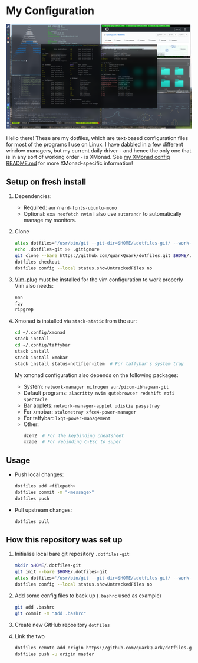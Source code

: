 # My Configuration

![XMonad](/.config/Screenshots/2020-08-23-XMonad.png?raw=true)

Hello there!
These are my dotfiles, which are text-based configuration files for most of the programs
I use on Linux. I have dabbled in a few different window managers, but my current daily
driver - and hence the only one that is in any sort of working order - is XMonad.
See
[my XMonad config README.md](.config/xmonad/src/xmonad.hs)
for more XMonad-specific information!

## Setup on fresh install

1.  Dependencies:

    * Required: `aur/nerd-fonts-ubuntu-mono`
    * Optional: `exa neofetch nvim`
    I also use `autorandr` to automatically manage my monitors.

2.  Clone

    ```bash
    alias dotfiles='/usr/bin/git --git-dir=$HOME/.dotfiles-git/ --work-tree=$HOME'
    echo .dotfiles-git >> .gitignore
    git clone --bare https://github.com/quarkQuark/dotfiles.git $HOME/.dotfiles-git
    dotfiles checkout
    dotfiles config --local status.showUntrackedFiles no
    ```
    
3.  [Vim-plug](https://github.com/junegunn/vim-plug) must be installed for the vim configuration to work properly
    Vim also needs:
    ```bash
    nnn
    fzy
    ripgrep
    ```

4.  Xmonad is installed via `stack-static` from the aur:
    ```bash
    cd ~/.config/xmonad
    stack install
    cd ~/.config/taffybar
    stack install
    stack install xmobar
    stack install status-notifier-item  # For taffybar's system tray
    ```
    
    My xmonad configuration also depends on the following packages:
    * System:           `network-manager nitrogen aur/picom-ibhagwan-git`
    * Default programs: `alacritty nvim qutebrowser redshift rofi spectacle`
    * Bar applets:      `network-manager-applet udiskie pasystray`
    * For xmobar:       `stalonetray xfce4-power-manager`
    * For taffybar:     `lxqt-power-management`
    * Other:
      ``` bash
      dzen2  # For the keybinding cheatsheet
      xcape  # For rebinding C-Esc to super
      ```

## Usage

*   Push local changes:
    ```bash
    dotfiles add <filepath>
    dotfiles commit -m "<message>"
    dotfiles push
    ```
*   Pull upstream changes:
    ```bash
    dotfiles pull
    ```

## How this repository was set up

1.  Initialise local bare git repository `.dotfiles-git`

    ```bash
    mkdir $HOME/.dotfiles-git
    git init --bare $HOME/.dotfiles-git
    alias dotfiles='/usr/bin/git --git-dir=$HOME/.dotfiles-git/ --work-tree=$HOME'
    dotfiles config --local status.showUntrackedFiles no
    ```

2.  Add some config files to back up (`.bashrc` used as example)

    ```bash
    git add .bashrc
    git commit -m "Add .bashrc"
    ```

3.  Create new GitHub repository `dotfiles`

4.  Link the two

    ```bash
    dotfiles remote add origin https://github.com/quarkQuark/dotfiles.git
    dotfiles push -u origin master
    ```
